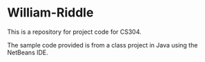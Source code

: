 # William-Riddle
This is a repository for project code for CS304.

The sample code provided is from a class project in Java using the NetBeans IDE.
